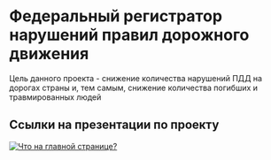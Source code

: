 # Федеральный регистратор нарушений правил дорожного движения
Цель данного проекта - снижение количества нарушений ПДД на дорогах страны и, тем самым, снижение количества погибших и травмированных людей

## Ссылки на презентации по проекту

[![Что на главной странице?](https://img.youtube.com/vi/qG2M2BCItdw/sddefault.jpg)](https://www.youtube.com/watch?v=qG2M2BCItdw)

